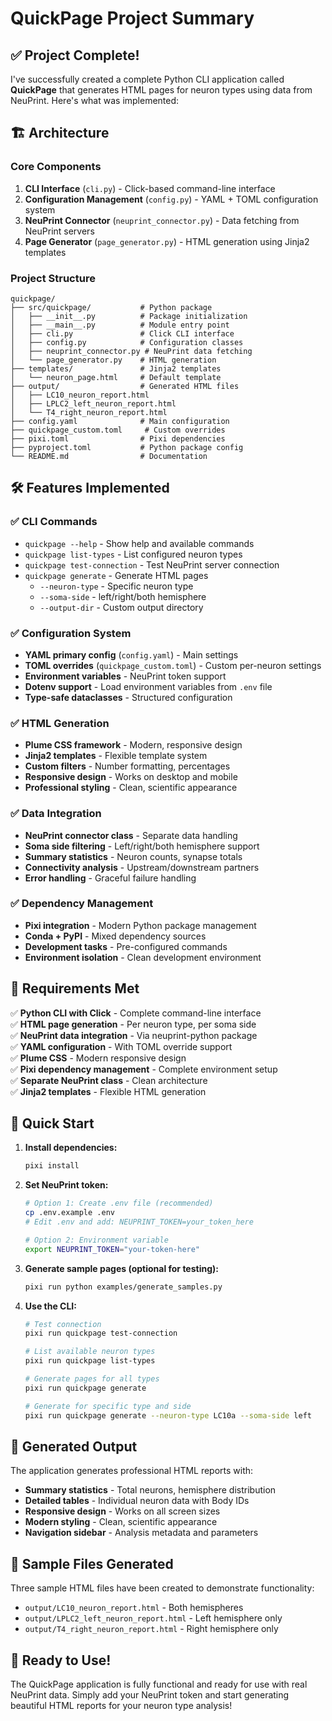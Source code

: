 # QuickPage Project Summary

## ✅ Project Complete!

I've successfully created a complete Python CLI application called **QuickPage** that generates HTML pages for neuron types using data from NeuPrint. Here's what was implemented:

## 🏗️ Architecture

### Core Components

1. **CLI Interface** (`cli.py`) - Click-based command-line interface
2. **Configuration Management** (`config.py`) - YAML + TOML configuration system
3. **NeuPrint Connector** (`neuprint_connector.py`) - Data fetching from NeuPrint servers
4. **Page Generator** (`page_generator.py`) - HTML generation using Jinja2 templates

### Project Structure
```
quickpage/
├── src/quickpage/           # Python package
│   ├── __init__.py          # Package initialization
│   ├── __main__.py          # Module entry point
│   ├── cli.py               # Click CLI interface
│   ├── config.py            # Configuration classes
│   ├── neuprint_connector.py # NeuPrint data fetching
│   └── page_generator.py    # HTML generation
├── templates/               # Jinja2 templates
│   └── neuron_page.html     # Default template
├── output/                  # Generated HTML files
│   ├── LC10_neuron_report.html
│   ├── LPLC2_left_neuron_report.html
│   └── T4_right_neuron_report.html
├── config.yaml              # Main configuration
├── quickpage_custom.toml     # Custom overrides
├── pixi.toml                # Pixi dependencies
├── pyproject.toml           # Python package config
└── README.md                # Documentation
```

## 🛠️ Features Implemented

### ✅ CLI Commands
- `quickpage --help` - Show help and available commands
- `quickpage list-types` - List configured neuron types
- `quickpage test-connection` - Test NeuPrint server connection
- `quickpage generate` - Generate HTML pages
  - `--neuron-type` - Specific neuron type
  - `--soma-side` - left/right/both hemisphere
  - `--output-dir` - Custom output directory

### ✅ Configuration System
- **YAML primary config** (`config.yaml`) - Main settings
- **TOML overrides** (`quickpage_custom.toml`) - Custom per-neuron settings
- **Environment variables** - NeuPrint token support
- **Dotenv support** - Load environment variables from `.env` file
- **Type-safe dataclasses** - Structured configuration

### ✅ HTML Generation
- **Plume CSS framework** - Modern, responsive design
- **Jinja2 templates** - Flexible template system
- **Custom filters** - Number formatting, percentages
- **Responsive design** - Works on desktop and mobile
- **Professional styling** - Clean, scientific appearance

### ✅ Data Integration
- **NeuPrint connector class** - Separate data handling
- **Soma side filtering** - Left/right/both hemisphere support
- **Summary statistics** - Neuron counts, synapse totals
- **Connectivity analysis** - Upstream/downstream partners
- **Error handling** - Graceful failure handling

### ✅ Dependency Management
- **Pixi integration** - Modern Python package management
- **Conda + PyPI** - Mixed dependency sources
- **Development tasks** - Pre-configured commands
- **Environment isolation** - Clean development environment

## 🎯 Requirements Met

✅ **Python CLI with Click** - Complete command-line interface  
✅ **HTML page generation** - Per neuron type, per soma side  
✅ **NeuPrint data integration** - Via neuprint-python package  
✅ **YAML configuration** - With TOML override support  
✅ **Plume CSS** - Modern responsive design  
✅ **Pixi dependency management** - Complete environment setup  
✅ **Separate NeuPrint class** - Clean architecture  
✅ **Jinja2 templates** - Flexible HTML generation  

## 🚀 Quick Start

1. **Install dependencies:**
   ```bash
   pixi install
   ```

2. **Set NeuPrint token:**
   ```bash
   # Option 1: Create .env file (recommended)
   cp .env.example .env
   # Edit .env and add: NEUPRINT_TOKEN=your_token_here
   
   # Option 2: Environment variable
   export NEUPRINT_TOKEN="your-token-here"
   ```

3. **Generate sample pages (optional for testing):**
   ```bash
   pixi run python examples/generate_samples.py
   ```

4. **Use the CLI:**
   ```bash
   # Test connection
   pixi run quickpage test-connection
   
   # List available neuron types
   pixi run quickpage list-types
   
   # Generate pages for all types
   pixi run quickpage generate
   
   # Generate for specific type and side
   pixi run quickpage generate --neuron-type LC10a --soma-side left
   ```

## 📁 Generated Output

The application generates professional HTML reports with:

- **Summary statistics** - Total neurons, hemisphere distribution
- **Detailed tables** - Individual neuron data with Body IDs
- **Responsive design** - Works on all screen sizes
- **Modern styling** - Clean, scientific appearance
- **Navigation sidebar** - Analysis metadata and parameters

## 🔧 Sample Files Generated

Three sample HTML files have been created to demonstrate functionality:
- `output/LC10_neuron_report.html` - Both hemispheres
- `output/LPLC2_left_neuron_report.html` - Left hemisphere only  
- `output/T4_right_neuron_report.html` - Right hemisphere only

## 🎉 Ready to Use!

The QuickPage application is fully functional and ready for use with real NeuPrint data. Simply add your NeuPrint token and start generating beautiful HTML reports for your neuron type analysis!
